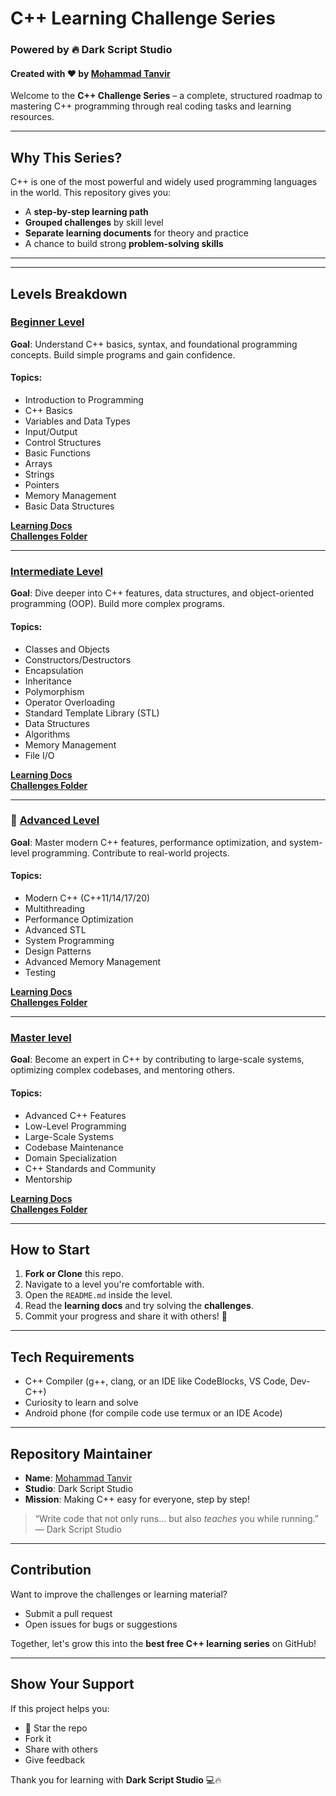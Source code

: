 # C++ Learning Challenge Series
### Powered by 🔥 **Dark Script Studio**
#### Created with ❤️ by [Mohammad Tanvir](https://github.com/villainXtanvir)

Welcome to the **C++ Challenge Series** – a complete, structured roadmap to mastering C++ programming through real coding tasks and learning resources.

---

## Why This Series?

C++ is one of the most powerful and widely used programming languages in the world. This repository gives you:

- A **step-by-step learning path**
- **Grouped challenges** by skill level
- **Separate learning documents** for theory and practice
- A chance to build strong **problem-solving skills**

---

---

## Levels Breakdown

### [Beginner Level](./level-01-beginner/README.md)
**Goal**: Understand C++ basics, syntax, and foundational programming concepts. Build simple programs and gain confidence.

#### Topics:
- Introduction to Programming
- C++ Basics
- Variables and Data Types
- Input/Output
- Control Structures
- Basic Functions
- Arrays
- Strings
- Pointers
- Memory Management
- Basic Data Structures

[**Learning Docs**](./level-01-beginner/docs/README.md)  
[**Challenges Folder**](./level-01-beginner/challenges/)

---

### [Intermediate Level](./level-02-intermediate/README.md)
**Goal**: Dive deeper into C++ features, data structures, and object-oriented programming (OOP). Build more complex programs.

#### Topics:
- Classes and Objects
- Constructors/Destructors
- Encapsulation
- Inheritance
- Polymorphism
- Operator Overloading
- Standard Template Library (STL)
- Data Structures
- Algorithms
- Memory Management
- File I/O

[**Learning Docs**](./level-02-intermediate/docs/learning.md)  
[**Challenges Folder**](./level-02-intermediate/challenges/)

---

### 🦾 [Advanced Level](./level-03-advanced/README.md)
**Goal**: Master modern C++ features, performance optimization, and system-level programming. Contribute to real-world projects.

#### Topics:
- Modern C++ (C++11/14/17/20)
- Multithreading
- Performance Optimization
- Advanced STL
- System Programming
- Design Patterns
- Advanced Memory Management
- Testing

[**Learning Docs**](./level-03-advanced/docs/learning.md)  
[**Challenges Folder**](./level-03-advanced/challenges/)

---

### [Master level](./level-04-master)
**Goal**: Become an expert in C++ by contributing to large-scale systems, optimizing complex codebases, and mentoring others.

#### Topics:
- Advanced C++ Features
- Low-Level Programming
- Large-Scale Systems
- Codebase Maintenance
- Domain Specialization
- C++ Standards and Community
- Mentorship

[**Learning Docs**](./level-04-master/docs/learning.md)  
[**Challenges Folder**](./level-04-master/challenges/)

--- 

## How to Start

1. **Fork or Clone** this repo.
2. Navigate to a level you're comfortable with.
3. Open the `README.md` inside the level.
4. Read the **learning docs** and try solving the **challenges**.
5. Commit your progress and share it with others! 💪

---

## Tech Requirements

- C++ Compiler (g++, clang, or an IDE like CodeBlocks, VS Code, Dev-C++)
- Curiosity to learn and solve
- Android phone (for compile code use termux or an IDE Acode)

---

## Repository Maintainer

- **Name**: [Mohammad Tanvir](https://github.com/villainXtanvir) 
- **Studio**: Dark Script Studio  
- **Mission**: Making C++ easy for everyone, step by step!

> “Write code that not only runs… but also *teaches* you while running.” — Dark Script Studio

---

## Contribution

Want to improve the challenges or learning material?
- Submit a pull request
- Open issues for bugs or suggestions

Together, let's grow this into the **best free C++ learning series** on GitHub!

---

## Show Your Support

If this project helps you:

- 🌟 Star the repo  
- Fork it  
- Share with others  
- Give feedback

Thank you for learning with **Dark Script Studio** 💻🔥